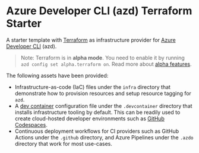 # Azure Developer CLI (azd) Terraform Starter

A starter template with [Terraform](https://aka.ms/azure-dev/terraform) as infrastructure provider for [Azure Developer CLI](https://learn.microsoft.com/en-us/azure/developer/azure-developer-cli/overview) (azd).

> Note: Terraform is in **alpha mode**. You need to enable it by running `azd config set alpha.terraform on`. Read more about [alpha features](https://github.com/Azure/azure-dev/tree/main/cli/azd/docs).

The following assets have been provided:

- Infrastructure-as-code (IaC) files under the `infra` directory that demonstrate how to provision resources and setup resource tagging for `azd`.
- A [dev container](https://containers.dev) configuration file under the `.devcontainer` directory that installs infrastructure tooling by default. This can be readily used to create cloud-hosted developer environments such as [GitHub Codespaces](https://aka.ms/codespaces).
- Continuous deployment workflows for CI providers such as GitHub Actions under the `.github` directory, and Azure Pipelines under the `.azdo` directory that work for most use-cases.
